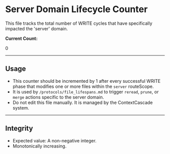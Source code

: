 <!-- @meta {
  "fileType": "counter",
  "purpose": "Tracks WRITE-phase activity specifically for the 'server' domain.",
  "editPolicy": "incrementOnly",
  "routeScope": "server"
} -->
# Server Domain Lifecycle Counter

This file tracks the total number of WRITE cycles that have specifically impacted the 'server' domain.

**Current Count:**

0

---
## Usage
- This counter should be incremented by 1 after every successful WRITE phase that modifies one or more files within the `server` routeScope.
- It is used by `/protocols/file_lifespans.md` to trigger `reread`, `prune`, or `merge` actions specific to the server domain.
- Do not edit this file manually. It is managed by the ContextCascade system.

---
## Integrity
- Expected value: A non-negative integer.
- Monotonically increasing.
